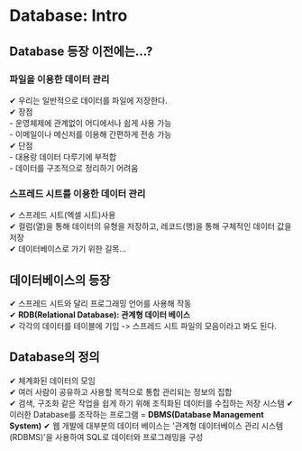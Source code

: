 # Database: Intro
## Database 등장 이전에는...?
### 파일을 이용한 데이터 관리
✔ 우리는 일반적으로 데이터를 파일에 저장한다.  
✔ 장점  
    - 운영체제에 관계없이 어디에서나 쉽게 사용 가능  
    - 이메일이나 메신저를 이용해 간편하게 전송 가능  
✔ 단점  
    - 대용랑 데이터 다루기에 부적합  
    - 데이터를 구조적으로 정리하기 어려움  
### 스프레드 시트를 이용한 데이터 관리
✔ 스프레드 시트(엑셀 시트)사용  
✔ 컬럼(열)을 통해 데이터의 유형을 저장하고, 레코드(행)을 통해 구체적인 데이터 값을 저장  
✔ 데이터베이스로 가기 위한 길목...
## 데이터베이스의 등장
✔ 스프레드 시트와 달리 프로그래밍 언어를 사용해 작동  
✔ **RDB(Relational Database): 관계형 데이터 베이스**   
✔ 각각의 데이터를 테이블에 기입 -> 스프레드 시트 파일의 모음이라고 봐도 된다.  
## Database의 정의
✔ 체계화된 데이터의 모임  
✔ 여러 사람이 공유하고 사용할 목적으로 통합 관리되는 정보의 집합  
✔ 검색, 구조화  같은 작업을 쉽게 하기 위해 조직화된 데이터를 수집하는 저장 시스탬
✔ 이러한 Database를 조작하는 프로그램 = **DBMS(Database Management System)**
✔ 웹 개발에 대부분의 데이터 베이스는 '관계형 데이터베이스 관리 시스템(RDBMS)'을 사용하여 SQL로 데이터와 프로그래밍을 구성


 